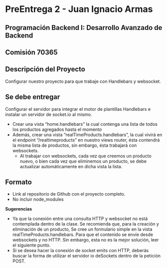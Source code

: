# PreEntrega 2 - Juan Ignacio Armas

## Programación Backend I: Desarrollo Avanzado de Backend 

## Comisión 70365

## Descripción del Proyecto

Configurar nuestro proyecto para que trabaje con Handlebars y websocket.

## Se debe entregar

Configurar el servidor para integrar el motor de plantillas Handlebars e instalar un servidor de socket.io al mismo.
- Crear una vista “home.handlebars” la cual contenga una lista de todos los productos agregados hasta el momento
- Además, crear una vista “realTimeProducts.handlebars”, la cual vivirá en el endpoint “/realtimeproducts” en nuestro views router, ésta contendrá la misma lista de productos, sin embargo, ésta trabajará con websockets.
    - Al trabajar con websockets, cada vez que creemos un producto nuevo, o bien cada vez que eliminemos un producto, se debe actualizar automáticamente en dicha vista la lista.

##  Formato
 - Link al repositorio de Github con el proyecto completo.
 - No incluir node_modules

**Sugerencias**
- Ya que la conexión entre una consulta HTTP y websocket no está contemplada dentro de la clase. Se recomienda que, para la creación y eliminación de un producto, Se cree un formulario simple en la vista realTimeProducts.handlebars. Para que el contenido se envíe desde websockets y no HTTP. Sin embargo, esta no es la mejor solución, leer el siguiente punto.
- Si se desea hacer la conexión de socket emits con HTTP, deberás buscar la forma de utilizar el servidor io deSockets dentro de la petición POST.
